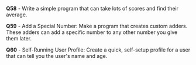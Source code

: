 **Q58** - Write a simple program that can take lots of scores and find their average.

**Q59** - Add a Special Number: Make a program that creates custom adders. These adders can add a specific number to any other number you give them later.

**Q60** - Self-Running User Profile: Create a quick, self-setup profile for a user that can tell you the user's name and age.